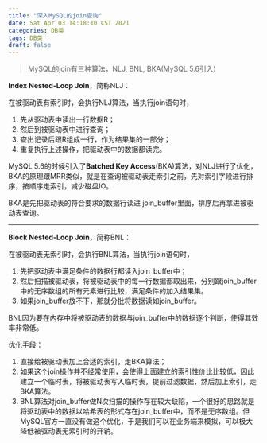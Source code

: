 ```yaml
---
title: "深入MySQL的join查询"
date: Sat Apr 03 14:18:10 CST 2021
categories: DB类
tags: DB类
draft: false
---
```


> MySQL的join有三种算法，NLJ, BNL, BKA(MySQL 5.6引入)

**Index Nested-Loop Join**，简称NLJ：

在被驱动表有索引时，会执行NLJ算法，当执行join语句时，

1. 先从驱动表中读出一行数据R；
2. 然后到被驱动表中进行查询；
3. 查出记录后跟R组成一行，作为结果集的一部分；
4. 重复执行上述操作，把驱动表中的数据都读完。

MySQL 5.6的时候引入了**Batched Key Access**(BKA)算法，对NLJ进行了优化，BKA的原理跟MRR类似，就是在查询被驱动表走索引之前，先对索引字段进行排序，按顺序走索引，减少磁盘IO。

BKA是先把驱动表的符合要求的数据行读进 join_buffer里面，排序后再拿进被驱动表查询。

---

**Block Nested-Loop Join**，简称BNL：

在被驱动表无索引时，会执行BNL算法，当执行join语句时，

1. 先把驱动表中满足条件的数据行都读入join_buffer中；
2. 然后扫描被驱动表，将被驱动表中的每一行数据都取出来，分别跟join_buffer中的无序数组的所有元素进行比较，满足条件的加入结果集。
3. 如果join_buffer放不下，那就分批将数据读如join_buffer。

BNL因为要在内存中将被驱动表的数据与join_buffer中的数据逐个判断，使得其效率非常低。

优化手段：

1. 直接给被驱动表加上合适的索引，走BKA算法；
2. 如果这个join操作并不经常使用，会使得上面建立的索引性价比比较低，因此建立一个临时表，将被驱动表写入临时表，提前过滤数据，然后加上索引，走BKA算法。
3. BNL算法对join_buffer做N次扫描的操作存在较大缺陷，一个很好的思路就是将驱动表中的数据以哈希表的形式存在join_buffer中，而不是无序数组。但MySQL官方一直没有做这个优化，于是我们可以在业务端来模拟，可以极大降低被驱动表无索引时的开销。


